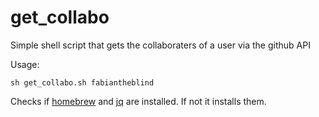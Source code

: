 get_collabo
===========

Simple shell script that gets the collaboraters of a user via the github API

Usage:  

    sh get_collabo.sh fabiantheblind

Checks if [homebrew](http://brew.sh/) and [jq](http://stedolan.github.io/jq/) are installed. If not it installs them.  




